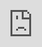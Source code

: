 ```yaml
---
layout: HackTheBox
title:  "HackTheBox - TarTarSauce"
date:   2021-01-31 16:00:00 +0530
categories: Walkthrough HackTheBox
---
```

<p style="font-family:arial;">HackTheBox TarTarSauce<br><br>
</p>
<iframe src="https://drive.google.com/file/d/1HwtGTvMRV503F8-VJR8OfR0lqPA_rNuF/preview" style="position:fixed; top:0px; left:0px; bottom:0px; right:0px; width:100%; height:100%; border:none; margin:0; padding:0; overflow:hidden; z-index:999999;"></iframe>

